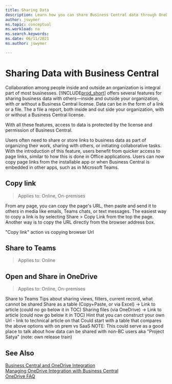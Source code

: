 ```yaml
---
title: Sharing Data
description: Learn how you can share Business Central data through OneDrive for Business. 
author: jswymer
ms.topic: conceptual
ms.workload: na
ms.search.keywords:
ms.date: 06/11/2021
ms.author: jswymer

---
```

# Sharing Data with Business Central

Collaboration among people inside and outside an organization is integral part of most businesses. [!INCLUDE[prod_short](includes/prod_short.md)] offers several features for sharing business data with others&mdash;inside and outside your organization, with or without a Business Central license. Data can be in the form of a link or a file. The  a file a report,  both inside and out side your organization, with or without a Business Central license.

With all these features, access to data is protected by the license and permission of Business Central. 

  
Users often need to share or store links to business data as part of organizing their work, sharing with others, or initiating collaborative tasks. With the introduction of this feature, users benefit from quicker access to page links, similar to how this is done in Office applications. Users can now copy page links from the installable app or when Business Central is embedded in other apps, such as in Microsoft Teams.

## Copy link

> Applies to: Online, On-premises

From any page, you can copy the page's URL, then paste and send it to others in media like emails, Teams chats, or text messages. The easiest way to copy a link is by selecting Share > Copy Link from the top the page. Another way is to copy the URL directly from the browser address box.

"Copy link" action vs copying browser Url

## Share to Teams

> Applies to: Online


## Open and Share in OneDrive

> Applies to: Online, On-premises

Share to Teams
Tips about sharing views, filters, current record, what cannot be shared
Share as a table (Copy+Paste, or via Excel) -> Link to article (could no go below it in TOC)
Sharing files (via OneDrive) -> Link to article (could now go below it in TOC)
Hint that you can construct your own Url - link to technical article on that
Could start with a table that compares the above options with on prem vs SaaS
NOTE: This could serve as a good place to talk about how data can be shared with non-BC users aka "Project Satya" (note: own release train)

## See Also
[Business Central and OneDrive Integration](across-onedrive-overview.md)  
[Managing OneDrive Integration with Business Central](admin-onedrive-integration.md)  
[OneDrive FAQ](admin-onedrive-faq.md)